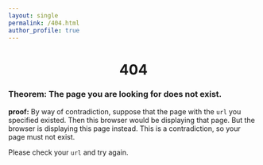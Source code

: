 ```yaml
---
layout: single
permalink: /404.html
author_profile: true
---
```


<center>
<h1>404</h1>
</center>

<h3>Theorem: The page you are looking for does not exist.</h3>

<p><strong>proof:</strong> By way of contradiction, suppose that the page
with the <code>url</code> you specified existed. Then this browser would
be displaying that page. But the browser is displaying this page instead.
This is a contradiction, so your page must not exist.
</p>

<p>Please check your <code>url</code> and try again.</p>

